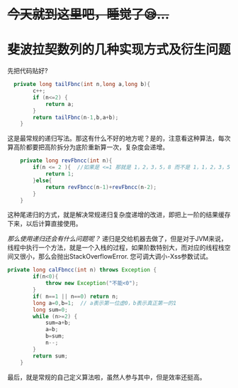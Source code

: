 # ~~今天就到这里吧，睡觉了😪...~~
# 斐波拉契数列的几种实现方式及衍生问题
先把代码贴好?  
```java
  private long tailFbnc(int n,long a,long b){
        c++;
        if (n<=2) {
            return a;
        }
        return tailFbnc(n-1,b,a+b);
    }
```
这是最常规的递归写法。那这有什么不好的地方呢？是的，注意看这种算法，每次算高阶都要把高阶拆分为底阶重新算一次，复杂度会递增。

```java
    private long revFbncc(int n){
        if(n <= 2 ){  //如果是 <=1 那就是 1，2，3，5，8 而不是 1，1，2，3，5，8
            return 1;
        }else{
            return revFbncc(n-1)+revFbncc(n-2);
        }
    }
``` 
这种尾递归的方式，就是解决常规递归复杂度递增的改进，即把上一阶的结果缓存下来，以后计算直接使用。

*那么使用递归还会有什么问题呢？*
递归是交给机器去做了，但是对于JVM来说，线程中执行一个方法，就是一个入栈的过程，如果阶数特别大，而对应的线程栈空间又很小，那么会抛出StackOverflowError. 您可调大调小-Xss参数试试。

```java    
private long calFbncc(int n) throws Exception {
        if(n<0){
            throw new Exception("不能<0");
        }
        if( n==1 || n==0) return n;
        long a=0,b=1;  // a表示第一位虚0，b表示真正第一的1
        long sum=0;
        while (n>=2) {
            sum=a+b;
            a=b;
            b=sum;
            n--;
        }
        return sum;
    }
```
最后，就是常规的自己定义算法啦，虽然人参与其中，但是效率还挺高。
